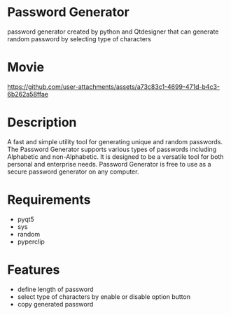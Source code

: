 # Password Generator
password generator created by python and Qtdesigner that can generate random password by selecting type of characters
# Movie
https://github.com/user-attachments/assets/a73c83c1-4699-471d-b4c3-6b262a58ffae
# Description
A fast and simple utility tool for generating unique and random passwords. 
The Password Generator supports various types of passwords including Alphabetic and non-Alphabetic. 
It is designed to be a versatile tool for both personal and enterprise needs.
Password Generator is free to use as a secure password generator on any computer.
# Requirements
* pyqt5
* sys
* random
* pyperclip
# Features
* define length of password
* select type of characters by enable or disable option button
* copy generated password


